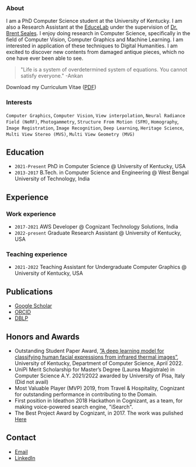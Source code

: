 ### About

I am a PhD Computer Science student at the University of Kentucky. I am also a Research Assistant at the [EduceLab](https://educelab.engr.uky.edu/directory) under the supervision of [Dr. Brent Seales](https://educelab.engr.uky.edu/w-brent-seales). I enjoy doing research in Computer Science, specifically in the field of Computer Vision, Computer Graphics and Machine Learning. I am interested in application of these techniques to Digital Humanities. I am excited to discover new contents from damaged antique pieces, which no one have ever been able to see.

>"Life is a system of overdetermined system of equations. You cannot satisfy everyone."
>-Ankan


Download my Curriculum Vitae ([PDF](abh-curriculum-vitae.pdf))

### Interests

`Computer Graphics`, `Computer Vision`, `View interpolation`, `Neural Radiance Field (NeRF)`, `Photogammetry`, `Structure From Motion (SFM)`, `Homography`, `Image Registration`, `Image Recognition`, `Deep Learning`, `Heritage Science`, `Multi View Stereo (MVS)`, `Multi View Geometry (MVG)`

## Education
- `2021-Present` PhD in Computer Science @ University of Kentucky, USA
- `2013-2017` B.Tech. in Computer Science and Engineering @ West Bengal University of Technology, India

## Experience
### Work experience
- `2017-2021` AWS Developer @ Cognizant Technology Solutions, India
- `2022-present` Graduate Research Assistant @ University of Kentucky, USA

### Teaching experience
- `2021-2022` Teaching Assistant for Undergraduate Computer Graphics @ University of Kentucky, USA

## Publications
- [Google Scholar](https://scholar.google.co.in/citations?user=oGPRM7gAAAAJ&hl=en)
- [ORCID](https://orcid.org/0000-0002-5399-8703)
- [DBLP](https://dblp.org/pid/220/8851.html)

## Honors and Awards
- Outstanding Student Paper Award, [”A deep learning model for classifying human facial expressions from infrared
thermal images”](https://www.nature.com/articles/s41598-021-99998-z), University of Kentucky, Department of Computer Science, April 2022.
-  UniPi Merit Scholarship for Master’s Degree (Laurea Magistrale) in Computer Science A.Y. 2021/2022 awarded by
University of Pisa, Italy (Did not avail)
-  Most Valuable Player (MVP) 2019, from Travel & Hospitality, Cognizant for outstanding performance in contributing to the Domain.
- First position in Ideathon 2018 Hackathon in Cognizant, as a team, for making voice-powered search engine, "iSearch".
- The Best Project Award by Cognizant, in 2017. The work was pulished [Here](https://link.springer.com/article/10.1007/s00521-019-04518-w)


## Contact
- [Email](mailto:ankan.bhattacharyya@uky.edu)
- [LinkedIn](https://www.linkedin.com/in/ankancs94/)


<!--## Test
Display Table in README.md file in Git


| FirstName     | LastName      | City   
| ------------- | ------------- | --------    |
| `John`        | Test1         | `NewYork`   |
| `Bob`         | Test2         | `Toronto`   |
-->

<!--
**iamankan/iamankan** is a ✨ _special_ ✨ repository because its `README.md` (this file) appears on your GitHub profile.

Here are some ideas to get you started:

- 🔭 I’m currently working on ...
- 🌱 I’m currently learning ...
- 👯 I’m looking to collaborate on ...
- 🤔 I’m looking for help with ...
- 💬 Ask me about ...
- 📫 How to reach me: ...
- 😄 Pronouns: ...
- ⚡ Fun fact: ...
-->
